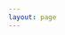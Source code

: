```yaml
---
layout: page
---
```


<script setup>
import {
  VPTeamPage,
  VPTeamPageTitle,
  VPTeamMembers,
  VPTeamPageSection
} from 'vitepress/theme';

const ops = [
    {
    avatar:'res/img/bgd_img',
    name: '占位符',
    desc: '没东西不知道会发生什么<br>可随意删除',
    }
];
const players = [
    {
    avatar:'res/img/bgd_img',
    name: '占位符',
    desc: '没东西不知道会发生什么<br>可随意删除',
    }
]
</script>

<VPTeamPage>
  <VPTeamPageTitle>
    <template #title>魔法服成员</template>
    <template #lead>可以自由修改描述</template>
  </VPTeamPageTitle>
<VPTeamPageSection>
    <template #title>管理组</template>
    <template #members>
      <VPTeamMembers size="medium" :members="ops"></VPTeamMembers>
    </template>
</VPTeamPageSection>
<VPTeamPageSection>
    <template #title>玩家们</template>
    <template #members>
      <VPTeamMembers size="small" :members="players"></VPTeamMembers>
    </template>
</VPTeamPageSection>
</VPTeamPage>